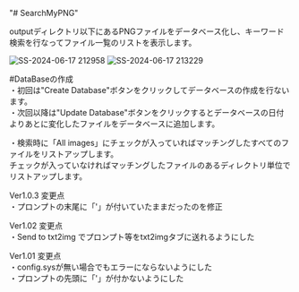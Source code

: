 "# SearchMyPNG" 

outputディレクトリ以下にあるPNGファイルをデータベース化し、キーワード検索を行なってファイル一覧のリストを表示します。

![SS-2024-06-17 212958](https://github.com/hina-choco/SearchMyPNG/assets/162294996/98452bbf-41b6-4f99-a9a7-96954707cb5f)
![SS-2024-06-17 213229](https://github.com/hina-choco/SearchMyPNG/assets/162294996/87559288-33e1-4464-bbbd-dc44ad6053ac)

#DataBaseの作成<BR>
・初回は"Create Database"ボタンをクリックしてデータベースの作成を行ないます。<BR>
・次回以降は"Update Database"ボタンをクリックするとデータベースの日付よりあとに変化したファイルをデータベースに追加します。<BR>

・検索時に「All images」にチェックが入っていればマッチングしたすべてのファイルをリストアップします。<BR>
チェックが入っていなければマッチングしたファイルのあるディレクトリ単位でリストアップします。

Ver1.0.3 変更点<BR>
・プロンプトの末尾に「'」が付いていたままだったのを修正

Ver1.02 変更点<BR>
・Send to txt2img でプロンプト等をtxt2imgタブに送れるようにした

Ver1.01 変更点<BR>
・config.sysが無い場合でもエラーにならないようにした<BR>
・プロンプトの先頭に「'」が付かないようにした
